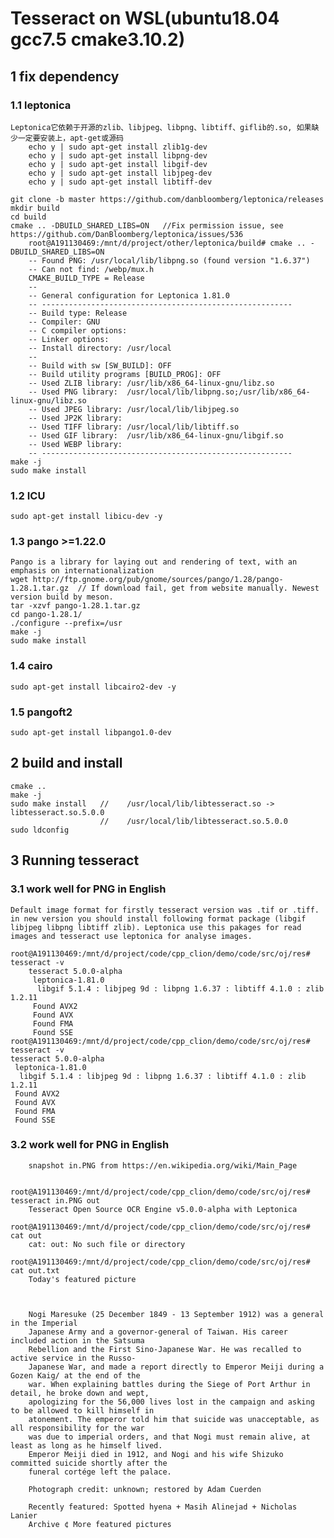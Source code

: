 # Tesseract on WSL(ubuntu18.04  gcc7.5  cmake3.10.2)

## 1 fix dependency

### 1.1 leptonica
    Leptonica它依赖于开源的zlib、libjpeg、libpng、libtiff、giflib的.so, 如果缺少一定要安装上，apt-get或源码
        echo y | sudo apt-get install zlib1g-dev
        echo y | sudo apt-get install libpng-dev
        echo y | sudo apt-get install libgif-dev
        echo y | sudo apt-get install libjpeg-dev
        echo y | sudo apt-get install libtiff-dev
        
    git clone -b master https://github.com/danbloomberg/leptonica/releases
    mkdir build
    cd build
    cmake .. -DBUILD_SHARED_LIBS=ON   //Fix permission issue, see https://github.com/DanBloomberg/leptonica/issues/536
        root@A191130469:/mnt/d/project/other/leptonica/build# cmake .. -DBUILD_SHARED_LIBS=ON
        -- Found PNG: /usr/local/lib/libpng.so (found version "1.6.37")
        -- Can not find: /webp/mux.h
        CMAKE_BUILD_TYPE = Release
        --
        -- General configuration for Leptonica 1.81.0
        -- --------------------------------------------------------
        -- Build type: Release
        -- Compiler: GNU
        -- C compiler options:
        -- Linker options:
        -- Install directory: /usr/local
        --
        -- Build with sw [SW_BUILD]: OFF
        -- Build utility programs [BUILD_PROG]: OFF
        -- Used ZLIB library: /usr/lib/x86_64-linux-gnu/libz.so
        -- Used PNG library:  /usr/local/lib/libpng.so;/usr/lib/x86_64-linux-gnu/libz.so
        -- Used JPEG library: /usr/local/lib/libjpeg.so
        -- Used JP2K library:
        -- Used TIFF library: /usr/local/lib/libtiff.so
        -- Used GIF library:  /usr/lib/x86_64-linux-gnu/libgif.so
        -- Used WEBP library:
        -- --------------------------------------------------------
    make -j
    sudo make install

### 1.2 ICU 
    sudo apt-get install libicu-dev -y
  
### 1.3 pango  >=1.22.0 
    Pango is a library for laying out and rendering of text, with an emphasis on internationalization
    wget http://ftp.gnome.org/pub/gnome/sources/pango/1.28/pango-1.28.1.tar.gz  // If download fail, get from website manually. Newest version build by meson.
    tar -xzvf pango-1.28.1.tar.gz
    cd pango-1.28.1/
    ./configure --prefix=/usr
    make -j
    sudo make install
    
### 1.4 cairo   
    sudo apt-get install libcairo2-dev -y
    
### 1.5 pangoft2  
    sudo apt-get install libpango1.0-dev
    
    
## 2 build and install
    cmake ..
    make -j
    sudo make install   //    /usr/local/lib/libtesseract.so -> libtesseract.so.5.0.0
                        //    /usr/local/lib/libtesseract.so.5.0.0
    sudo ldconfig
    
## 3 Running tesseract  
 
### 3.1  work well for PNG in English  
    Default image format for firstly tesseract version was .tif or .tiff. in new version you should install following format package (libgif libjpeg libpng libtiff zlib). Leptonica use this pakages for read images and tesseract use leptonica for analyse images.
    
    root@A191130469:/mnt/d/project/code/cpp_clion/demo/code/src/oj/res# tesseract -v
        tesseract 5.0.0-alpha
         leptonica-1.81.0
          libgif 5.1.4 : libjpeg 9d : libpng 1.6.37 : libtiff 4.1.0 : zlib 1.2.11
         Found AVX2
         Found AVX
         Found FMA
         Found SSE
    root@A191130469:/mnt/d/project/code/cpp_clion/demo/code/src/oj/res# tesseract -v
    tesseract 5.0.0-alpha
     leptonica-1.81.0
      libgif 5.1.4 : libjpeg 9d : libpng 1.6.37 : libtiff 4.1.0 : zlib 1.2.11
     Found AVX2
     Found AVX
     Found FMA
     Found SSE

### 3.2  work well for PNG in English
        snapshot in.PNG from https://en.wikipedia.org/wiki/Main_Page
        
        root@A191130469:/mnt/d/project/code/cpp_clion/demo/code/src/oj/res# tesseract in.PNG out
        Tesseract Open Source OCR Engine v5.0.0-alpha with Leptonica
        root@A191130469:/mnt/d/project/code/cpp_clion/demo/code/src/oj/res# cat out
        cat: out: No such file or directory
        root@A191130469:/mnt/d/project/code/cpp_clion/demo/code/src/oj/res# cat out.txt
        Today's featured picture



        Nogi Maresuke (25 December 1849 - 13 September 1912) was a general in the Imperial
        Japanese Army and a governor-general of Taiwan. His career included action in the Satsuma
        Rebellion and the First Sino-Japanese War. He was recalled to active service in the Russo-
        Japanese War, and made a report directly to Emperor Meiji during a Gozen Kaig/ at the end of the
        war. When explaining battles during the Siege of Port Arthur in detail, he broke down and wept,
        apologizing for the 56,000 lives lost in the campaign and asking to be allowed to kill himself in
        atonement. The emperor told him that suicide was unacceptable, as all responsibility for the war
        was due to imperial orders, and that Nogi must remain alive, at least as long as he himself lived.
        Emperor Meiji died in 1912, and Nogi and his wife Shizuko committed suicide shortly after the
        funeral cortége left the palace.

        Photograph credit: unknown; restored by Adam Cuerden

        Recently featured: Spotted hyena + Masih Alinejad + Nicholas Lanier
        Archive ¢ More featured pictures

